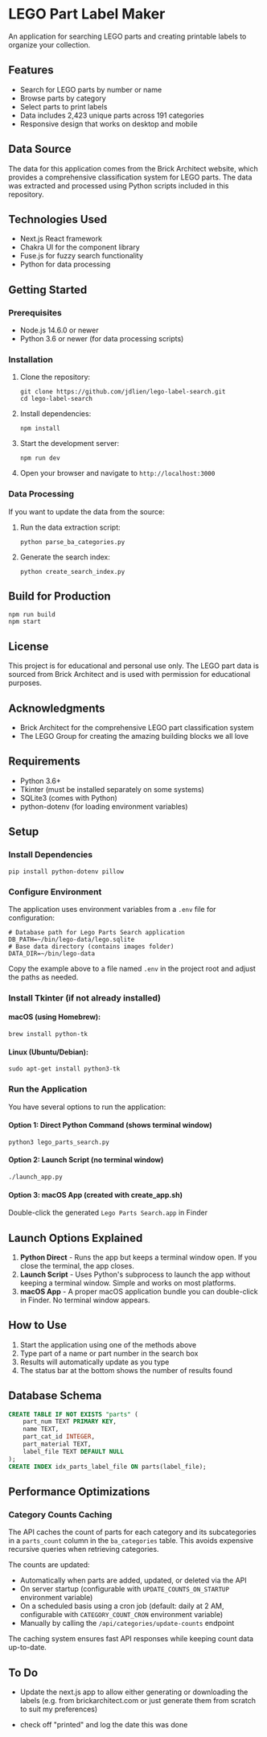 <!-- @format -->

# LEGO Part Label Maker

An application for searching LEGO parts and creating printable labels to organize your collection.

## Features

- Search for LEGO parts by number or name
- Browse parts by category
- Select parts to print labels
- Data includes 2,423 unique parts across 191 categories
- Responsive design that works on desktop and mobile

## Data Source

The data for this application comes from the Brick Architect website, which provides a comprehensive classification system for LEGO parts. The data was extracted and processed using Python scripts included in this repository.

## Technologies Used

- Next.js React framework
- Chakra UI for the component library
- Fuse.js for fuzzy search functionality
- Python for data processing

## Getting Started

### Prerequisites

- Node.js 14.6.0 or newer
- Python 3.6 or newer (for data processing scripts)

### Installation

1. Clone the repository:

   ```
   git clone https://github.com/jdlien/lego-label-search.git
   cd lego-label-search
   ```

2. Install dependencies:

   ```
   npm install
   ```

3. Start the development server:

   ```
   npm run dev
   ```

4. Open your browser and navigate to `http://localhost:3000`

### Data Processing

If you want to update the data from the source:

1. Run the data extraction script:

   ```
   python parse_ba_categories.py
   ```

2. Generate the search index:
   ```
   python create_search_index.py
   ```

## Build for Production

```
npm run build
npm start
```

## License

This project is for educational and personal use only. The LEGO part data is sourced from Brick Architect and is used with permission for educational purposes.

## Acknowledgments

- Brick Architect for the comprehensive LEGO part classification system
- The LEGO Group for creating the amazing building blocks we all love

## Requirements

- Python 3.6+
- Tkinter (must be installed separately on some systems)
- SQLite3 (comes with Python)
- python-dotenv (for loading environment variables)

## Setup

### Install Dependencies

```
pip install python-dotenv pillow
```

### Configure Environment

The application uses environment variables from a `.env` file for configuration:

```
# Database path for Lego Parts Search application
DB_PATH=~/bin/lego-data/lego.sqlite
# Base data directory (contains images folder)
DATA_DIR=~/bin/lego-data
```

Copy the example above to a file named `.env` in the project root and adjust the paths as needed.

### Install Tkinter (if not already installed)

#### macOS (using Homebrew):

```
brew install python-tk
```

#### Linux (Ubuntu/Debian):

```
sudo apt-get install python3-tk
```

### Run the Application

You have several options to run the application:

#### Option 1: Direct Python Command (shows terminal window)

```
python3 lego_parts_search.py
```

#### Option 2: Launch Script (no terminal window)

```
./launch_app.py
```

#### Option 3: macOS App (created with create_app.sh)

Double-click the generated `Lego Parts Search.app` in Finder

## Launch Options Explained

1. **Python Direct** - Runs the app but keeps a terminal window open. If you close the terminal, the app closes.
2. **Launch Script** - Uses Python's subprocess to launch the app without keeping a terminal window. Simple and works on most platforms.
3. **macOS App** - A proper macOS application bundle you can double-click in Finder. No terminal window appears.

## How to Use

1. Start the application using one of the methods above
2. Type part of a name or part number in the search box
3. Results will automatically update as you type
4. The status bar at the bottom shows the number of results found

## Database Schema

```sql
CREATE TABLE IF NOT EXISTS "parts" (
    part_num TEXT PRIMARY KEY,
    name TEXT,
    part_cat_id INTEGER,
    part_material TEXT,
    label_file TEXT DEFAULT NULL
);
CREATE INDEX idx_parts_label_file ON parts(label_file);
```

## Performance Optimizations

### Category Counts Caching

The API caches the count of parts for each category and its subcategories in a `parts_count` column in the `ba_categories` table. This avoids expensive recursive queries when retrieving categories.

The counts are updated:

- Automatically when parts are added, updated, or deleted via the API
- On server startup (configurable with `UPDATE_COUNTS_ON_STARTUP` environment variable)
- On a scheduled basis using a cron job (default: daily at 2 AM, configurable with `CATEGORY_COUNT_CRON` environment variable)
- Manually by calling the `/api/categories/update-counts` endpoint

The caching system ensures fast API responses while keeping count data up-to-date.

## To Do

- Update the next.js app to allow either generating or downloading the labels (e.g. from brickarchitect.com or just generate them from scratch to suit my preferences)

- check off "printed" and log the date this was done